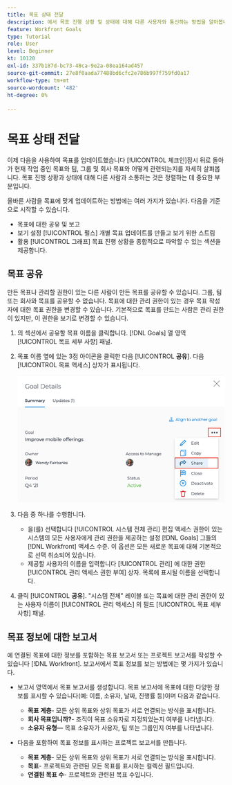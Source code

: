 ```yaml
---
title: 목표 상태 전달
description: 에서 목표 진행 상황 및 상태에 대해 다른 사용자와 통신하는 방법을 알아봅니다. [!DNL Workfront Goals].
feature: Workfront Goals
type: Tutorial
role: User
level: Beginner
kt: 10120
exl-id: 337b187d-bc73-48ca-9e2a-08ea164ad457
source-git-commit: 27e8f0aada77488bd6cfc2e786b997f759fd0a17
workflow-type: tm+mt
source-wordcount: '482'
ht-degree: 0%

---
```


# 목표 상태 전달

이제 다음을 사용하여 목표를 업데이트했습니다 [!UICONTROL 체크인]잠시 뒤로 돌아가 현재 작업 중인 목표와 팀, 그룹 및 회사 목표와 어떻게 관련되는지를 자세히 살펴봅니다. 목표 진행 상황과 상태에 대해 다른 사람과 소통하는 것은 정렬하는 데 중요한 부분입니다.

올바른 사람을 목표에 맞게 업데이트하는 방법에는 여러 가지가 있습니다. 다음을 기준으로 시작할 수 있습니다.

* 목표에 대한 공유 및 보고
* 보기 설정 [!UICONTROL 펄스] 개별 목표 업데이트를 만들고 보기 위한 스트림
* 활용 [!UICONTROL 그래프] 목표 진행 상황을 종합적으로 파악할 수 있는 섹션을 제공합니다.

## 목표 공유

만든 목표나 관리할 권한이 있는 다른 사람이 만든 목표를 공유할 수 있습니다. 그룹, 팀 또는 회사와 목표를 공유할 수 없습니다. 목표에 대한 관리 권한이 있는 경우 목표 작성자에 대한 목표 권한을 변경할 수 있습니다. 기본적으로 목표를 만드는 사람은 관리 권한이 있지만, 이 권한을 보기로 변경할 수 있습니다.

1. 의 섹션에서 공유할 목표 이름을 클릭합니다. [!DNL Goals] 열 영역 [!UICONTROL 목표 세부 사항] 패널.

1. 목표 이름 옆에 있는 3점 아이콘을 클릭한 다음 [!UICONTROL **공유**]. 다음 [!UICONTROL 목표 액세스] 상자가 표시됩니다.

   ![자산](assets/17-workfront-goals-share-a-goal.png)

1. 다음 중 하나를 수행합니다.

   * 을(를) 선택합니다 [!UICONTROL 시스템 전체 관리] 편집 액세스 권한이 있는 시스템의 모든 사용자에게 관리 권한을 제공하는 설정 [!DNL Goals] 그들의 [!DNL Workfront] 액세스 수준. 이 옵션은 모든 새로운 목표에 대해 기본적으로 선택 취소되어 있습니다.
   * 제공할 사용자의 이름을 입력합니다 [!UICONTROL 관리] 에 대한 권한 [!UICONTROL 관리 액세스 권한 부여] 상자. 목록에 표시될 이름을 선택합니다.

1. 클릭 [!UICONTROL **공유**]. &quot;시스템 전체&quot; 레이블 또는 목표에 대한 관리 권한이 있는 사용자 이름이 [!UICONTROL 관리 액세스] 의 필드 [!UICONTROL 목표 세부 사항] 패널.

## 목표 정보에 대한 보고서

에 연결된 목표에 대한 정보를 포함하는 목표 보고서 또는 프로젝트 보고서를 작성할 수 있습니다 [!DNL Workfront]. 보고서에서 목표 정보를 보는 방법에는 몇 가지가 있습니다.

* 보고서 영역에서 목표 보고서를 생성합니다. 목표 보고서에 목표에 대한 다양한 정보를 표시할 수 있습니다(예: 이름, 소유자, 날짜, 진행률 등)이며 다음과 같습니다.

   * **목표 계층**- 모든 상위 목표와 상위 목표가 서로 연결되는 방식을 표시합니다.
   * **회사 목표입니까?**- 조직이 목표 소유자로 지정되었는지 여부를 나타냅니다.
   * **소유자 유형**— 목표 소유자가 사용자, 팀 또는 그룹인지 여부를 나타냅니다.

* 다음을 포함하여 목표 정보를 표시하는 프로젝트 보고서를 만듭니다.
   * **목표 계층**- 모든 상위 목표와 상위 목표가 서로 연결되는 방식을 표시합니다.
   * **목표**- 프로젝트와 관련된 모든 목표를 표시하는 컬렉션 필드입니다.
   * **연결된 목표 수**- 프로젝트와 관련된 목표 수입니다.
